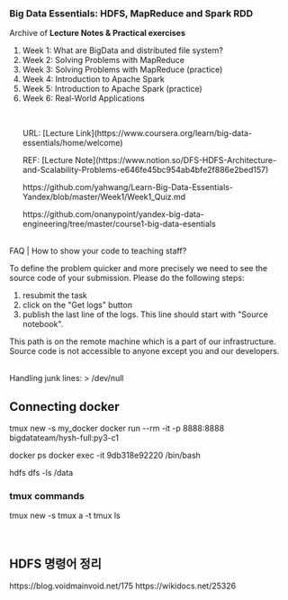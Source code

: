 ### Big Data Essentials: HDFS, MapReduce and Spark RDD

Archive of **Lecture Notes & Practical exercises**

1. Week 1: What are BigData and distributed file system?
2. Week 2: Solving Problems with MapReduce
3. Week 3: Solving Problems with MapReduce (practice)
4. Week 4: Introduction to Apache Spark
5. Week 5: Introduction to Apache Spark (practice)
6. Week 6: Real-World Applications

<br>
<ol>URL: [Lecture Link](https://www.coursera.org/learn/big-data-essentials/home/welcome)</ol>
<ol>REF: [Lecture Note](https://www.notion.so/DFS-HDFS-Architecture-and-Scalability-Problems-e646fe45bc954ab4bfe2f886e2bed157)</ol>
<ol>https://github.com/yahwang/Learn-Big-Data-Essentials-Yandex/blob/master/Week1/Week1_Quiz.md</ol>
<ol>https://github.com/onanypoint/yandex-big-data-engineering/tree/master/course1-big-data-esentials</ol>

<br>
FAQ | How to show your code to teaching staff?

To define the problem quicker and more precisely we need to see the source code of your submission. Please do the following steps:

1) resubmit the task 
2) click on the "Get logs" button 
3) publish the last line of the logs. This line should start with "Source notebook".

This path is on the remote machine which is a part of our infrastructure. Source code is not accessible to anyone except you and our developers.

<br>
Handling junk lines:  > /dev/null

<br>
<p>
<h2>Connecting docker</h2>

tmux new -s my_docker
docker run --rm -it -p 8888:8888 bigdatateam/hysh-full:py3-c1

docker ps
docker exec -it 9db318e92220 /bin/bash

hdfs dfs -ls /data
</p>
<p>
<h3>tmux commands</h3>
tmux new -s <session>
tmux a -t <session>
tmux ls
</p>
<br>
<h2>HDFS 명령어 정리</h2>
https://blog.voidmainvoid.net/175
https://wikidocs.net/25326
<br>